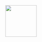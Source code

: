 <div id="header" align="center">
  <img src="https://www.codewars.com/users/Rimsha%20Zahid/badges/large" width="100"/>
</div>



<!--
**RimshaZahidIqbal/RimshaZahidIqbal** is a ✨ _special_ ✨ repository because its `README.md` (this file) appears on your GitHub profile.

Here are some ideas to get you started:

- 🔭 I’m currently working on ...
- 🌱 I’m currently learning ...
- 👯 I’m looking to collaborate on ...
- 🤔 I’m looking for help with ...
- 💬 Ask me about ...
- 📫 How to reach me: ...
- 😄 Pronouns: ...
- ⚡ Fun fact: ...
-->
